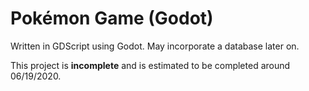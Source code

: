 # Pokémon Game (Godot)
Written in GDScript using Godot. May incorporate a database later on.

This project is **incomplete** and is estimated to be completed around 06/19/2020.